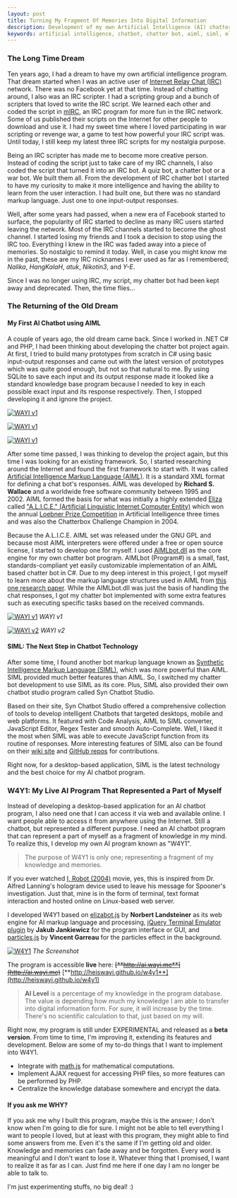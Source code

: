 ```yaml
---
layout: post
title: Turning My Fragment Of Memories Into Digital Information
description: Development of my own Artificial Intelligence (AI) chatter bot program
keywords: artificial intelligence, chatbot, chatter bot, aiml, siml, elizabot.js
---
```


### The Long Time Dream

Ten years ago, I had a dream to have my own artificial intelligence program. That dream started when I was an active user of [Internet Relay Chat (IRC)](https://en.wikipedia.org/wiki/Internet_Relay_Chat) network. There was no Facebook yet at that time. Instead of chatting around, I also was an IRC scripter. I had a scripting group and a bunch of scripters that loved to write the IRC script. We learned each other and coded the script in [mIRC](http://www.mirc.com/), an IRC program for more fun in the IRC network. Some of us published their scripts on the Internet for other people to download and use it. I had my sweet time where I loved participating in war scripting or revenge war, a game to test how powerful your IRC script was. Until today, I still keep my latest three IRC scripts for my nostalgia purpose.

Being an IRC scripter has made me to become more creative person. Instead of coding the script just to take care of my IRC channels, I also coded the script that turned it into an IRC bot. A quiz bot, a chatter bot or a war bot. We built them all. From the development of IRC chatter bot I started to have my curiosity to make it more intelligence and having the ability to learn from the user interaction. I had built one, but there was no standard markup language. Just one to one input-output responses.

Well, after some years had passed, when a new era of Facebook started to surface, the popularity of IRC started to decline as many IRC users started leaving the network. Most of the IRC channels started to become the ghost channel. I started losing my friends and I took a decision to stop using the IRC too. Everything I knew in the IRC was faded away into a piece of memories. So nostalgic to remind it today. Well, in case you might know me in the past, these are my IRC nicknames I ever used as far as I remembered; _Nalika_, _HangKalaH_, _atuk_, _Nikotin3_, and _Y-E_.

Since I was no longer using IRC, my script, my chatter bot had been kept away and deprecated. Then, the time flies...

### The Returning of the Old Dream

#### **My First AI Chatbot using AIML**

A couple of years ago, the old dream came back. Since I worked in .NET C# and PHP, I had been thinking about developing the chatter bot project again. At first, I tried to build many prototypes from scratch in C# using basic input-output responses and came out with the latest version of prototypes which was quite good enough, but not so that natural to me. By using SQLite to save each input and its output response made it looked like a standard knowledge base program because I needed to key in each possible exact input and its response respectively. Then, I stopped developing it and ignore the project.

[![WAYI v1](http://i.imgur.com/F1n1W0N.png)](http://i.imgur.com/F1n1W0N.png)

[![WAYI v1](http://i.imgur.com/IkAKC9p.png)](http://i.imgur.com/IkAKC9p.png)

[![WAYI v1](http://i.imgur.com/kMdAEpk.png)](http://i.imgur.com/kMdAEpk.png)

After some time passed, I was thinking to develop the project again, but this time I was looking for an existing framework. So, I started researching around the Internet and found the first framework to start with. It was called [Artificial Intelligence Markup Language (AIML)](http://www.alicebot.org/aiml.html). It is a standard XML format for defining a chat bot's responses. AIML was developed by **Richard S. Wallace** and a worldwide free software community between 1995 and 2002. AIML formed the basis for what was initially a highly extended [Eliza](https://en.wikipedia.org/wiki/ELIZA) called ["A.L.I.C.E." (Artificial Linguistic Internet Computer Entity)](https://en.wikipedia.org/wiki/Artificial_Linguistic_Internet_Computer_Entity) which won the annual [Loebner Prize Competition](https://en.wikipedia.org/wiki/Loebner_Prize) in Artificial Intelligence three times and was also the Chatterbox Challenge Champion in 2004.

Because the A.L.I.C.E. AIML set was released under the GNU GPL and because most AIML interpreters were offered under a free or open source license, I started to develop one for myself. I used [AIMLbot.dll](http://aimlbot.sourceforge.net/) as the core engine for my own chatter bot program. AIMLbot (Program#) is a small, fast, standards-compliant yet easily customizable implementation of an AIML based chatter bot in C#. Due to my deep interest in this project, I got myself to learn more about the markup language structures used in AIML from [this one research paper](http://arxiv.org/ftp/arxiv/papers/1307/1307.3091.pdf). While the AIMLbot.dll was just the basis of handling the chat responses, I got my chatter bot implemented with some extra features such as executing specific tasks based on the received commands.

[![WAYI v1](http://i.imgur.com/UJjTodD.png)](http://i.imgur.com/UJjTodD.png)
_WAYI v1_

[![WAYI v2](http://i.imgur.com/3mkEzII.png)](http://i.imgur.com/3mkEzII.png)
_WAYI v2_

#### **SIML: The Next Step in Chatbot Technology**

After some time, I found another bot markup language known as [Synthetic Intelligence Markup Language (SIML)](http://simlbot.com/), which was more powerful than AIML. SIML provided much better features than AIML. So, I switched my chatter bot development to use SIML as its core. Plus, SIML also provided their own chatbot studio program called Syn Chatbot Studio.

Based on their site, Syn Chatbot Studio offered a comprehensive collection of tools to develop intelligent Chatbots that targeted desktops, mobile and web platforms. It featured with Code Analysis, AIML to SIML converter, JavaScript Editor, Regex Tester and smooth Auto-Complete. Well, I liked it the most when SIML was able to execute JavaScript function from its routine of responses. More interesting features of SIML also can be found on their [wiki site](http://wiki.syn.co.in/) and [GitHub repos](https://github.com/SynHub) for contributions.

Right now, for a desktop-based application, SIML is the latest technology and the best choice for my AI chatbot program.

### W4Y1: My Live AI Program That Represented a Part of Myself

Instead of developing a desktop-based application for an AI chatbot program, I also need one that I can access it via web and available online. I want people able to access it from anywhere using the Internet. Still a chatbot, but represented a different purpose. I need an AI chatbot program that can represent a part of myself as a fragment of knowledge in my mind. To realize this, I develop my own AI program known as "W4Y1".

> The purpose of W4Y1 is only one; representing a fragment of my knowledge and memories.

If you ever watched [I, Robot (2004)](http://www.imdb.com/title/tt0343818/) movie, yes, this is inspired from Dr. Alfred Lanning's hologram device used to leave his message for Spooner's investigation. Just that, mine is in the form of terminal, text format interaction and hosted online on Linux-based web server.

I developed W4Y1 based on [elizabot.js](http://www.masswerk.at/elizabot/) by **Norbert Landsteiner** as its web engine for AI markup language and processing, [jQuery Terminal Emulator plugin](http://terminal.jcubic.pl/) by **Jakub Jankiewicz** for the program interface or GUI, and [particles.js](http://vincentgarreau.com/particles.js/) by **Vincent Garreau** for the particles effect in the background.

[![W4Y1](http://i.imgur.com/7emX4MU.png)](http://i.imgur.com/7emX4MU.png)
_The Screenshot_

The program is accessible **live** here: <del>[**http://ai.wayi.me**](http://ai.wayi.me)</del> [**http://heiswayi.github.io/w4y1**](http://heiswayi.github.io/w4y1)

> **AI Level** is a percentage of my knowledge in the program database. The value is depending how much my knowledge I am able to transfer into digital information form. For sure, it will increase by the time. There's no scientific calculation to that, just based on my will.

Right now, my program is still under EXPERIMENTAL and released as a **beta version**. From time to time, I'm improving it, extending its features and development. Below are some of my to-do things that I want to implement into W4Y1.

* Integrate with [math.js](http://mathjs.org/) for mathematical computations.
* Implement AJAX request for accessing PHP files, so more features can be performed by PHP.
* Centralize the knowledge database somewhere and encrypt the data.

#### **If you ask me WHY?**

If you ask me why I built this program, maybe this is the answer; I don't know when I'm going to die for sure. I might not be able to tell everything I want to people I loved, but at least with this program, they might able to find some answers from me. Even it's the same if I'm getting old and older. Knowledge and memories can fade away and be forgotten. Every word is meaningful and I don't want to lose it. Whatever thing that I promised, I want to realize it as far as I can. Just find me here if one day I am no longer be able to talk to.

I'm just experimenting stuffs, no big deal! :)
